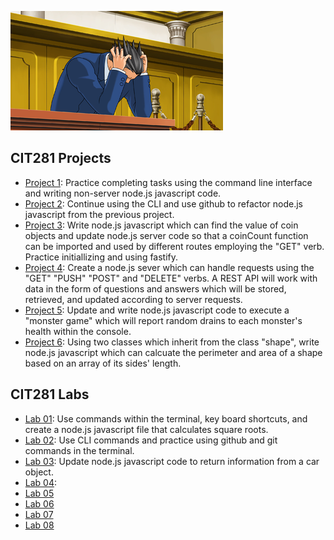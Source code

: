 

![head in hands](Phoenix_in_despair.png)

## CIT281 Projects
- [Project 1](https://lizz02.github.io/cit281-p1): Practice completing tasks using the command line interface and writing non-server node.js javascript code.
- [Project 2](https://lizz02.github.io/cit281-p2): Continue using the CLI and use github to refactor node.js javascript from the previous project. 
- [Project 3](https://lizz02.github.io/cit281-p3): Write node.js javascript which can find the value of coin objects and update node.js server code so that a coinCount function can be imported and used by different routes employing the "GET" verb. Practice initiallizing and using fastify.
- [Project 4](https://lizz02.github.io/cit281-p4): Create a node.js sever which can handle requests using the "GET" "PUSH" "POST" and "DELETE" verbs. A REST API will work with data in the form of questions and answers which will be stored, retrieved, and updated according to server requests.
- [Project 5](https://lizz02.github.io/cit281-p5): Update and write node.js javascript code to execute a "monster game" which will report random drains to each monster's health within the console.
- [Project 6](https://lizz02.github.io/cit281-p6): Using two classes which inherit from the class "shape", write node.js javascript which can calcuate the perimeter and area of a shape based on an array of its sides' length.

## CIT281 Labs
- [Lab 01](https://lizz02.github.io/cit281-lab01): Use commands within the terminal, key board shortcuts, and create a node.js javascript file that calculates square roots.  
- [Lab 02](https://lizz02.github.io/cit281-lab02): Use CLI commands and practice using github and git commands in the terminal.
- [Lab 03](https://lizz02.github.io/cit281-lab03): Update node.js javascript code to return information from a car object.
- [Lab 04](https://lizz02.github.io/cit281-lab04): 
- [Lab 05](https://lizz02.github.io/cit281-lab05)
- [Lab 06](https://lizz02.github.io/cit281-lab06)
- [Lab 07](https://lizz02.github.io/cit281-lab07)
- [Lab 08](https://lizz02.github.io/cit281-lab08)

